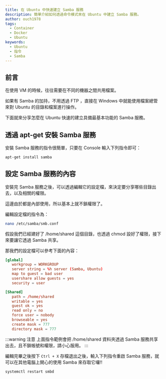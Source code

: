 ```yaml
---
title: 在 Ubuntu 中快速建立 Samba 服務
description: 簡單介紹如何透過命令模式來在 Ubuntu 中建立 Samba 服務。
author: ouch1978
tags: 
  - Container
  - Docker
  - Ubuntu
keywords:
  - Ubuntu
  - 指令
  - Samba
---
```


## 前言

在使用 VM 的時候，往往需要在不同的機器之間共用檔案。

如果有 Samba 的加持，不用透過 FTP ，直接在 Windows 中就能使用檔案總管來對 Ubuntu 的目錄和檔案進行操作。

下面就來分享怎麼在 Ubuntu 快速的建立具備最基本功能的 Samba 服務。

## 透過 apt-get 安裝 Samba 服務

安裝 Samba 服務的指令很簡單，只要在 Console 輸入下列指令即可：

```sh
apt-get install samba
```

## 設定 Samba 服務的內容

安裝完 Samba 服務之後，可以透過編輯它的設定檔，來決定要分享哪些目錄出去，以及相關的權限。

這邊由於都是內部使用，所以基本上就不鎖權限了。

編輯設定檔的指令為：

```sh
nano /etc/samba/smb.conf
```

假設我們已經建好了 /home/shared 這個目錄，也透過 chmod 設好了權限，接下來要讓它透過 Samba 共享。

那我們的設定檔可以參考下面的內容：

```conf title="/etc/samba/smb.conf"
[global]
   workgroup = WORKGROUP
   server string = %h server (Samba, Ubuntu)
   map to guest = bad user
   usershare allow guests = yes
   security = user

[Shared]
   path = /home/shared
   writable = yes
   guest ok = yes
   read only = no
   force user = nobody
   browseable = yes
   create mask = 777
   directory mask = 777
```

:::warning 注意
上面指令範例會把 /home/shared 資料夾透過 Samba 服務共享出去，且不鎖帳號和權限，請小心服用。
:::

編輯完畢之後按下 `Ctrl + X` 存檔退出之後，輸入下列指令重啟 Samba 服務，就可以在其他電腦上開心的使用 Samba 來存取它囉!!

```sh
systemctl restart smbd
```